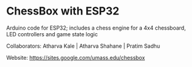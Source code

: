 # ChessBox with ESP32
Arduino code for ESP32; includes a chess engine for a 4x4 chessboard, LED controllers and game state logic

Collaborators: Atharva Kale | Atharva Shahane | Pratim Sadhu

Website: https://sites.google.com/umass.edu/chessbox
